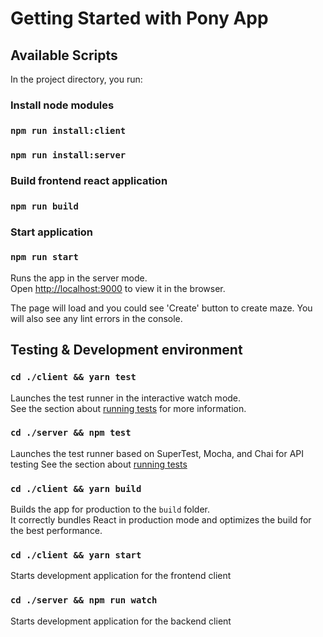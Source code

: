 # Getting Started with Pony App

## Available Scripts
In the project directory, you run:

### Install node modules

### `npm run install:client`
### `npm run install:server`

### Build frontend react application
### `npm run build`

### Start application

### `npm run start`

Runs the app in the server mode.\
Open [http://localhost:9000](http://localhost:9000) to view it in the browser.

The page will load and you could see 'Create' button to create maze.
You will also see any lint errors in the console.

## Testing & Development environment

### `cd ./client && yarn test`

Launches the test runner in the interactive watch mode.\
See the section about [running tests](https://facebook.github.io/create-react-app/docs/running-tests) for more information.

### `cd ./server && npm test`

Launches the test runner based on SuperTest, Mocha, and Chai for API testing
See the section about [running tests](https://dev-tester.com/dead-simple-api-tests-with-supertest-mocha-and-chai/)

### `cd ./client && yarn build`

Builds the app for production to the `build` folder.\
It correctly bundles React in production mode and optimizes the build for the best performance.

### `cd ./client && yarn start`
Starts development application for the frontend client

### `cd ./server && npm run watch`
Starts development application for the backend client
